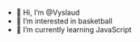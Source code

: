 - 👋 Hi, I’m @Vyslaud
- 👀 I’m interested in basketball 
- 🌱 I’m currently learning JavaScript  


<!---
Vyslaud/Vyslaud is a ✨ special ✨ repository because its `README.md` (this file) appears on your GitHub profile.
You can click the Preview link to take a look at your changes.
--->
